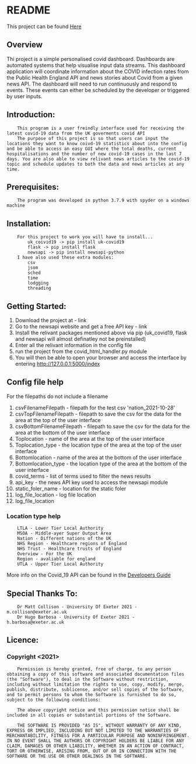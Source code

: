 # README
This project can be found [Here](https://github.com/louislusso/EXM14000-Coursework) 
## Overview 
Thi project is a simple personalised covid dashboard. Dashboards are automated systems that help visualise input data streams. This dashboard application will coordinate information about the COVID infection rates from the Public Health England API and news stories about Covid from a given news API.
The dashboard will need to run continuously and respond to events. These events can either be scheduled by the developer or triggered by user inputs.

## Introduction:
        This program is a user freindly interface used for receiving the latest covid-19 data from the UK goverments covid API
        The purpose of this project is so that users can input the locations they want to know coivd-19 statistics about into the config and be able to access an easy GUI where the total deaths, current hospitalisations and the number of new covid-19 cases in the last 7 days. You are also able to view relivant news articles to the covid-19 topic and schedule updates to both the data and news articles at any time.

## Prerequisites:
        The program was developed in python 3.7.9 with spyder on a windows machine 

## Installation:
        For this project to work you will have to install...
            uk_coivid19 -> pip install uk-covid19
            flask -> pip install flask
            newsapi -> pip install newsapi-python
        I have also used these extra modules:
            csv
            jsom
            sched
            time
            lodgging
            threading

## Getting Started:
1. Download the project at - link
2. Go to the newsapi website and get a free API key - link
3. Install the relivant packages mentioned above via pip (uk_covid19, flask and             newsapi will almost definatley not be preinstalled)
4. Enter all the relivant information in the config file 
5. run the project from the covid_html_handler.py module
6. You will then be able to open your browser and access the interface by entering http://127.0.0.1:5000/index

## Config file help

For the filepaths do not include a filename 

1. csvFilenameFilepath - filepath for the test csv 'nation_2021-10-28'
2. csvTopFilenameFilepath - filepath to save the csv for the data for the area at the top of the user interface
3. csvBottomFilenameFilepath - filepath to save the csv for the data for the area at the bottom of the user interface
4. Toplocation - name of the area at the top of the user interface
5. Toplocation_type - the location type of the area at the top of the user interface
6. Bottomlocation - name of the area at the bottom of the user interface
7. Bottomlocation_type - the location type of the area at the bottom of the user interface
8. covid_terms - list of terms used to filter the news results
9. api_key - the news API key used to access the newsapi module
10. static_foler_name - location for the static foler
11. log_file_location - log file location
12. log_file_location

### Location type help
        LTLA - Lower Tier Local Authority
        MSOA - Middle-ayer Super Output Area
        Nation - Different nations of the UK
        NHS Region - Healthcare regions of England
        NHS Trust - Healthcare trusts of England
        Overview - For the UK
        Region - avaliable for england
        UTLA - Upper Tier Local Authority 

More info on the Covid_19 API can be found in the [Developers Guide](https://coronavirus.data.gov.uk/details/developers-guide)

## Special Thanks To:
        Dr Matt Collison - University Of Exeter 2021 - m.collison@exeter.ac.uk
        Dr Hugo Barbosa - University Of Exeter 2021 - h.barbosa@exeter.ac.uk


## Licence:
 ### Copyright <2021> <Louis Andrew Lusso>

        Permission is hereby granted, free of charge, to any person obtaining a copy of this software and associated documentation files (the "Software"), to deal in the Software without restriction, including without limitation the rights to use, copy, modify, merge, publish, distribute, sublicense, and/or sell copies of the Software, and to permit persons to whom the Software is furnished to do so, subject to the following conditions:

        The above copyright notice and this permission notice shall be included in all copies or substantial portions of the Software.

        THE SOFTWARE IS PROVIDED "AS IS", WITHOUT WARRANTY OF ANY KIND, EXPRESS OR IMPLIED, INCLUDING BUT NOT LIMITED TO THE WARRANTIES OF MERCHANTABILITY, FITNESS FOR A PARTICULAR PURPOSE AND NONINFRINGEMENT. IN NO EVENT SHALL THE AUTHORS OR COPYRIGHT HOLDERS BE LIABLE FOR ANY CLAIM, DAMAGES OR OTHER LIABILITY, WHETHER IN AN ACTION OF CONTRACT, TORT OR OTHERWISE, ARISING FROM, OUT OF OR IN CONNECTION WITH THE SOFTWARE OR THE USE OR OTHER DEALINGS IN THE SOFTWARE.







